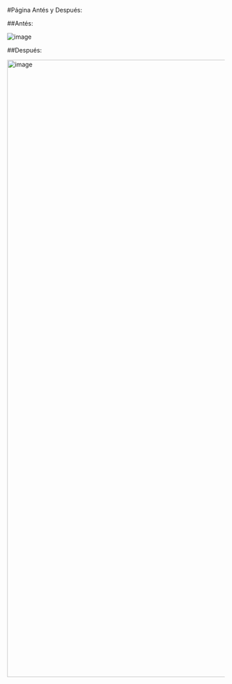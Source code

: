 #Página Antés y Después:

##Antés:

![image](https://github.com/user-attachments/assets/2c09eae8-aa25-44b8-add8-582b2587cdd2)


##Después:

<img width="1428" alt="image" src="https://github.com/user-attachments/assets/6e129069-c9c7-452c-9363-d35044b717fc">
